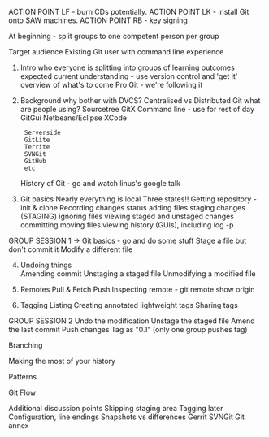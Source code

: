 ACTION POINT LF - burn CDs potentially.
ACTION POINT LK - install Git onto SAW machines.
ACTION POINT RB - key signing

At beginning - split groups to one competent person per group

Target audience
Existing Git user with command line experience

1. Intro
	who everyone is
	splitting into groups of 
	learning outcomes
	expected current understanding - use version control and 'get it'
	overview of what's to come
	Pro Git - we're following it

2. Background
	why bother with DVCS? Centralised vs Distributed
	Git
	what are people using?
		Sourcetree
		GitX
		Command line - use for rest of day
		GitGui
		Netbeans/Eclipse
		XCode
		
		Serverside
		GitLite
		Territe
		SVNGit
		GitHub
		etc
		
	History of Git - go and watch linus's google talk 

3. Git basics
	Nearly everything is local 
	Three states!!
	Getting repository - init & clone
	Recording changes
		status
		adding files
		staging changes (STAGING)
		ignoring files
		viewing staged and unstaged changes
		committing
		moving files
		viewing history (GUIs), including log -p
		
GROUP SESSION 1 -> Git basics - go and do some stuff
	Stage a file but don't commit it
	Modify a different file
	
4. Undoing things	
	Amending commit
	Unstaging a staged file
	Unmodifying a modified file

5. Remotes
	Pull & Fetch
	Push
	Inspecting remote - git remote show origin
	
6. Tagging
	Listing
	Creating
		annotated
		lightweight tags
	Sharing tags

GROUP SESSION 2
	Undo the modification
	Unstage the staged file
	Amend the last commit
	Push changes
	Tag as "0.1" (only one group pushes tag)
	
Branching

Making the most of your history

Patterns

Git Flow

Additional discussion points
	Skipping staging area
	Tagging later
	Configuration, line endings
	Snapshots vs differences
	Gerrit
	SVNGit
	Git annex